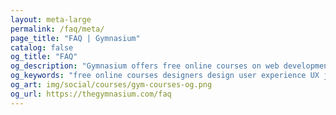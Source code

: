 ```yaml
---
layout: meta-large
permalink: /faq/meta/
page_title: "FAQ | Gymnasium"
catalog: false
og_title: "FAQ"
og_description: "Gymnasium offers free online courses on web development, design, user experience, and content creation."
og_keywords: "free online courses designers design user experience UX javascript node nodejs sketch wordpress drupal UI"
og_art: img/social/courses/gym-courses-og.png
og_url: https://thegymnasium.com/faq
---
```


